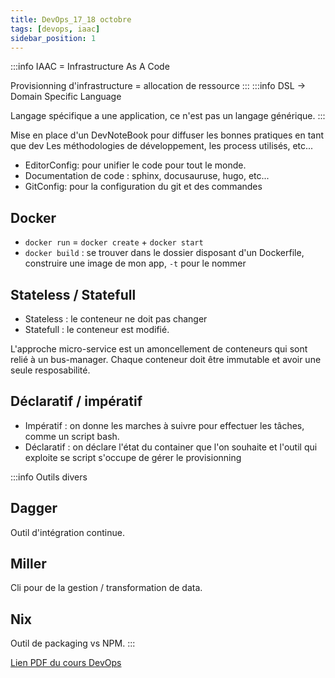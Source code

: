 ```yaml
---
title: DevOps_17_18 octobre
tags: [devops, iaac]
sidebar_position: 1
---
```


:::info
IAAC = Infrastructure As A Code

Provisionning d'infrastructure = allocation de ressource
:::
:::info
DSL -> Domain Specific Language

Langage spécifique a une application, ce n'est pas un langage générique.
:::

Mise en place d'un DevNoteBook pour diffuser les bonnes pratiques en tant que dev
Les méthodologies de développement, les process utilisés, etc...

* EditorConfig: pour unifier le code pour tout le monde.
* Documentation de code : sphinx, docusauruse, hugo, etc...
* GitConfig: pour la configuration du git et des commandes

## Docker

* `docker run` = `docker create` + `docker start`
* `docker build` : se trouver dans le dossier disposant d'un Dockerfile, construire une image de mon app, `-t` pour le nommer

## Stateless / Statefull

* Stateless : le conteneur ne doit pas changer
* Statefull : le conteneur est modifié.

L'approche micro-service est un amoncellement de conteneurs qui sont relié à un bus-manager. Chaque conteneur doit être immutable et avoir une seule resposabilité.

## Déclaratif / impératif

* Impératif : on donne les marches à suivre pour effectuer les tâches, comme un script bash.
* Déclaratif : on déclare l'état du container que l'on souhaite et l'outil qui exploite se script s'occupe de gérer le provisionning

:::info Outils divers

## Dagger

Outil d'intégration continue.

## Miller

Cli pour de la gestion / transformation de data.

## Nix

Outil de packaging vs NPM.
:::

[Lien PDF du cours DevOps](./assets/devops.pdf)
